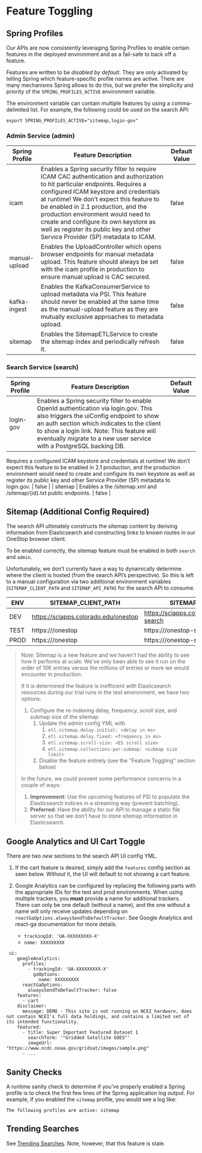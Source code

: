 
# Feature Toggling

## Spring Profiles
Our APIs are now consistently leveraging Spring Profiles to enable certain features in the deployed environment and as a fail-safe to back off a feature.

Features are written to be *disabled by default*. They are only activated by telling Spring which feature-specific profile names are active. There are many mechanisms Spring allows to do this, but we prefer the simplicity and priority of the `SPRING_PROFILES_ACTIVE` environment variable.

The environment variable can contain multiple features by using a comma-delimited list. For example, the following could be used on the search API:

```
export SPRING_PROFILES_ACTIVE="sitemap,login-gov"
```

### Admin Service (admin)

| Spring Profile | Feature Description | Default Value |
| --- | --- | --- |
| icam | Enables a Spring security filter to require ICAM CAC authentication and authorization to hit particular endpoints. Requires a configured ICAM keystore and credentials at runtime! We don’t expect this feature to be enabled in 2.1 production, and the production environment would need to create and configure its own keystore as well as register its public key and other Service Provider (SP) metadata to ICAM. | false |
| manual-upload | Enables the UploadController which opens browser endpoints for manual metadata upload. This feature should always be set with the icam profile in production to ensure manual upload is CAC secured. | false |
| kafka-ingest | Enables the KafkaConsumerService to upload metadata via PSI. This feature should never be enabled at the same time as the manual-upload feature as they are mutually exclusive approaches to metadata upload. | false |
| sitemap | Enables the SitemapETLService to create the sitemap index and periodically refresh it. | false |

### Search Service (search)

| Spring Profile | Feature Description | Default Value |
| --- | --- | --- |
| login-gov |Enables a Spring security filter to enable OpenId authentication via login.gov. This also triggers the uiConfig endpoint to show an auth section which indicates to the client to show a login link. Note: This feature will eventually migrate to a new user service with a PostgreSQL backing DB.

Requires a configured ICAM keystore and credentials at runtime! We don’t expect this feature to be enabled in 2.1 production, and the production environment would need to create and configure its own keystore as well as register its public key and other Service Provider (SP) metadata to login.gov. | false |
| sitemap | Enables a the /sitemap.xml and /sitemap/{id}.txt public endpoints. | false |

## Sitemap (Additional Config Required)

The search API ultimately constructs the sitemap content by deriving information from Elasticsearch and constructing links to known routes in our OneStop browser client.

To be enabled correctly, the sitemap feature must be enabled in both `search` and `admin`.

Unfortunately, we don’t currently have a way to dynamically determine where the client is hosted (from the search API’s perspective). So this is left to a manual configuration via two additional environment variables (`SITEMAP_CLIENT_PATH` and `SITEMAP_API_PATH`) for the search API to consume.


| ENV | SITEMAP_CLIENT_PATH | SITEMAP_API_PATH |
| --- | --- | --- |
| DEV | https://sciapps.colorado.edu/onestop | https://sciapps.colorado.edu/onestop-search
| TEST | https://<testClientHost>/onestop | https://<testSearchHost>/onestop-search |
| PROD | https://<prodClientHost>/onestop | https://<prodSearchHost>/onestop-search |



> Note: Sitemap is a new feature and we haven’t had the ability to see how it performs at scale. We’ve only been able to see it run on the order of 10K entries versus the millions of entries or more we would encounter in production.
>
> If it is determined the feature is inefficient with Elasticsearch resources during our trial runs in the test environment, we have two options:
> 1. Configure the re-indexing delay, frequency, scroll size, and submap size of the sitemap
>     1. Update the admin config YML with
>         1. `etl.sitemap.delay.initial: <delay in ms>`
>         1. `etl.sitemap.delay.fixed: <frequency in ms>`
>         1. `etl.sitemap.scroll-size: <ES scroll size>`
>         1. `etl.sitemap.collections-per-submap: <submap size limit>`
>     1. Disable the feature entirely (see the "Feature Toggling" section below)
>
> In the future, we could prevent some performance concerns in a couple of ways:
> 1. **Improvement**: Use the upcoming features of PSI to populate the Elasticsearch indices in a streaming way (prevent batching).
> 1. **Preferred**: Have the ability for our API to manage a static file server so that we don’t have to store sitemap information in Elasticsearch.

## Google Analytics and UI Cart Toggle

There are two *new* sections to the search API UI config YML.

1. If the cart feature is desired, simply add the `features` config section as seen below. Without it, the UI will default to not showing a cart feature.

1. Google Analytics can be configured by replacing the following parts with the appropriate IDs for the test and prod environments. When using multiple trackers, you **must** provide a name for additional trackers. There can only be one default (without a name), and the one without a name will only receive updates depending on `reactGaOptions.alwaysSendToDefaultTracker`. See Google Analytics and react-ga documentation for more details.   
    - `trackingId: 'UA-XXXXXXXXX-X'`
    - `name: XXXXXXXXX`
    

```
 ui:
    googleAnalytics:
      profiles:
        - trackingId: 'UA-XXXXXXXXX-X'
          gaOptions:
            name: XXXXXXXXX
      reactGaOptions:
        alwaysSendToDefaultTracker: false
    features:
      - cart
    disclaimer:
      message: DEMO - This site is not running on NCEI hardware, does not contain NCEI's full data holdings, and contains a limited set of its intended functionality.
    featured:
      - title: Super Important Featured Dataset 1
        searchTerm: '"Gridded Satellite GOES"'
        imageUrl: "https://www.ncdc.noaa.gov/gridsat/images/sample.png"
      - ...
```

## Sanity Checks

A runtime sanity check to determine if you’ve properly enabled a Spring profile is to check the first few lines of the Spring application log output. For example, if you enabled the `sitemap` profile, you would see a log like:

```
The following profiles are active: sitemap
```

## Trending Searches

See [Trending Searches](/docs/operator/deployment/v2/onestop/trending-searches.mdrches.md). Note, however, that this feature is stale.
